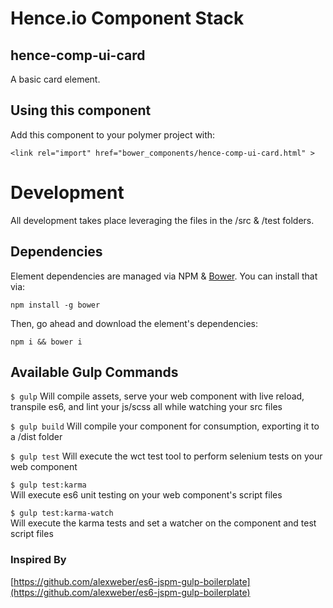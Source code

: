 # Hence.io Component Stack
## hence-comp-ui-card

> 

A basic card element.

## Using this component

Add this component to your polymer project with:

    <link rel="import" href="bower_components/hence-comp-ui-card.html" >

# Development

All development takes place leveraging the files in the /src & /test folders.

## Dependencies

Element dependencies are managed via NPM & [Bower](http://bower.io/). You can
install that via:

    npm install -g bower

Then, go ahead and download the element's dependencies:

    npm i && bower i

## Available Gulp Commands

```$ gulp```
Will compile assets, serve your web component with live reload, transpile es6, and lint your js/scss all while watching your src files

```$ gulp build```
Will compile your component for consumption, exporting it to a /dist folder

```$ gulp test```
Will execute the wct test tool to perform selenium tests on your web component

```$ gulp test:karma```  
Will execute es6 unit testing on your web component's script files

```$ gulp test:karma-watch```  
Will execute the karma tests and set a watcher on the component and test script files

### Inspired By
[https://github.com/alexweber/es6-jspm-gulp-boilerplate](https://github.com/alexweber/es6-jspm-gulp-boilerplate)
